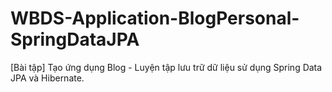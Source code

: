 # WBDS-Application-BlogPersonal-SpringDataJPA
[Bài tập] Tạo ứng dụng Blog - Luyện tập lưu trữ dữ liệu sử dụng Spring Data JPA và Hibernate.
